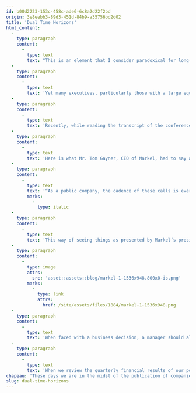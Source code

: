 ```yaml
---
id: b00d2223-153c-458c-ade6-6c8a2d22f2bd
origin: 3e8eebb3-89d3-451d-84b9-a35756bd2d02
title: 'Dual Time Horizons'
html_content:
  -
    type: paragraph
    content:
      -
        type: text
        text: "This is an element that I consider paradoxical for long-term investors, including myself. How to reconcile one’s desire to keep a security for several years (at COTE\_100, we keep ours on average for more than seven years) with the publication of quarterly financial results? After all, three months is a very short period for the leader of a company on the stock market. However, we all know that a company’s financial performance is scrutinized every quarter by investors and analysts and that violent stock market fluctuations may occur the day after the publication of quarterly results that are not in line with expectations."
  -
    type: paragraph
    content:
      -
        type: text
        text: 'Yet many executives, particularly those with a large equity stake in the company they run, have demonstrated that they can ignore analysts’ expectations and focus primarily on creating value for their shareholders over the long term.'
  -
    type: paragraph
    content:
      -
        type: text
        text: 'Recently, while reading the transcript of the conference call following the release of the Markel (“MKL”) annual results, a company we hold in some of our managed accounts, I realized that certain companies seem to have succeeded in reconciling the apparent contradiction that exists between rigorous and efficient management of their business in the short term and the creation of value for all shareholders in the long term.'
  -
    type: paragraph
    content:
      -
        type: text
        text: 'Here is what Mr. Tom Gayner, CEO of Markel, had to say about it on the call:'
  -
    type: paragraph
    content:
      -
        type: text
        text: '“As a public company, the cadence of these calls is every 90 days. Each quarter, we share our financial results with you as we hold this call. While we update you one quarter at a time, let me assure you that is not the cadence we follow in managing Markel. Our North Star remains the dual time horizon of forever and right now. We believe that the combination of the long-term time horizon embodied by the concept of forever, coupled with the discipline and urgency of the right now provides a balance that serves us well.”'
        marks:
          -
            type: italic
  -
    type: paragraph
    content:
      -
        type: text
        text: 'This way of seeing things as presented by Markel’s president makes it possible to reconcile what seems contradictory: living in the present moment and investing for the long term. In the world of the Markel leaders, the dual time horizons of the immediate and the long term are aligned, to the benefit of the company’s long-term investors.'
  -
    type: paragraph
    content:
      -
        type: image
        attrs:
          src: 'asset::assets::blog/markel-1-1536x948.800x0-is.png'
        marks:
          -
            type: link
            attrs:
              href: /site/assets/files/1884/markel-1-1536x948.png
  -
    type: paragraph
    content:
      -
        type: text
        text: 'When faced with a business decision, a manager should always choose the actions that are likely to add to the value of their company in the long term and reject those that would reduce it, even if they could be beneficial in the short term.'
  -
    type: paragraph
    content:
      -
        type: text
        text: 'When we review the quarterly financial results of our portfolio companies, it is to ensure that their leaders continue to build their company and create long-term value. The issues that can cause a company’s quarterly results to fluctuate are generally small, as long as the company continues to make progress toward its longer-term goals.'
chapeau: 'These days we are in the midst of the publication of companies’ financial results. Indeed, most companies on the stock market, having a December year-end, publish their results for the fourth quarter as well as for the 2022 financial year ended on December 31.'
slug: dual-time-horizons
---
```

